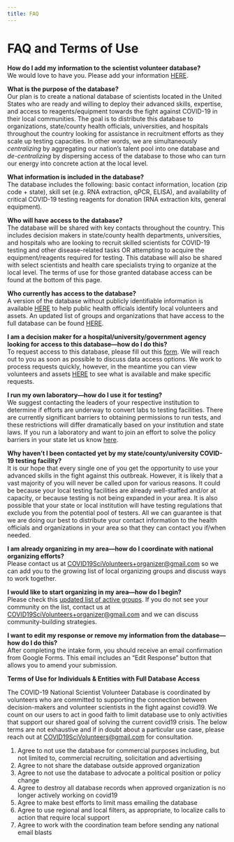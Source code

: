 ```yaml
---
title: FAQ
---
```

# FAQ and Terms of Use

**How do I add my information to the scientist volunteer database?**\
We would love to have you. Please add your information [HERE](/join).

**What is the purpose of the database?**\
Our plan is to create a national database of scientists located in the United States who are ready and willing to deploy their advanced skills, expertise, and access to reagents/equipment towards the fight against COVID-19 in their local communities. The goal is to distribute this database to organizations, state/county health officials, universities, and hospitals throughout the country looking for assistance in recruitment efforts as they scale up testing capacities. In other words, we are simultaneously *centralizing* by aggregating our nation’s talent pool into one database and *de-centralizing* by dispersing access of the database to those who can turn our energy into concrete action at the local level.

**What information is included in the database?**\
The database includes the following: basic contact information, location (zip code + state), skill set (e.g. RNA extraction, qPCR, ELISA), and availability of critical COVID-19 testing reagents for donation (RNA extraction kits, general equipment).

**Who will have access to the database?**\
The database will be shared with key contacts throughout the country. This includes decision makers in state/county health departments, universities, and hospitals who are looking to recruit skilled scientists for COVID-19 testing and other disease-related tasks OR attempting to acquire the equipment/reagents required for testing. This database will also be shared with select scientists and health care specialists trying to organize at the local level. The terms of use for those granted database access can be found at the bottom of this page.

**Who currently has access to the database?**\
A version of the database without publicly identifiable information is available [HERE](/public-db) to help public health officials identify local volunteers and assets. An updated list of groups and organizations that have access to the full database can be found [HERE](/successes).

**I am a decision maker for a hospital/university/government agency looking for access to this database—how do I do this?**\
To request access to this database, please fill out this [form](/access). We will reach out to you as soon as possible to discuss data access options. We work to process requests quickly, however, in the meantime you can view volunteers and assets [HERE](/public-db) to see what is available and make specific requests.

**I run my own laboratory—how do I use it for testing?**\
We suggest contacting the leaders of your respective institution to determine if efforts are underway to convert labs to testing facilities. There are currently significant barriers to obtaining permissions to run tests, and these restrictions will differ dramatically based on your institution and state laws. If you run a laboratory and want to join an effort to solve the policy barriers in your state let us know [here](https://forms.gle/x6yyVEuSd7mrSDDw9).

**Why haven’t I been contacted yet by my state/county/university COVID-19 testing facility?**\
It is our hope that every single one of you get the opportunity to use your advanced skills in the fight against this outbreak. However, it is likely that a vast majority of you will never be called upon for various reasons. It could be because your local testing facilities are already well-staffed and/or at capacity, or because testing is not being expanded in your area. It is also possible that your state or local institution will have testing regulations that exclude you from the potential pool of testers. All we can guarantee is that we are doing our best to distribute your contact information to the health officials and organizations in your area so that they can contact you if/when needed.

**I am already organizing in my area—how do I coordinate with national organizing efforts?**\
Please contact us at [COVID19SciVolunteers+organizer@gmail.com](mailto:COVID19SciVolunteers+organizer@gmail.com) so we can add you to the growing list of local organizing groups and discuss ways to work together.

**I would like to start organizing in my area—how do I begin?**\
Please check this [updated list of active groups](https://covid19sci.org/groups/). If you do not see your community on the list, contact us at COVID19SciVolunteers+organizer@gmail.com and we can discuss community-building strategies.

**I want to edit my response or remove my information from the database—how do I do this?**\
After completing the intake form, you should receive an email confirmation from Google Forms. This email includes an “Edit Response” button that allows you to amend your submission.



**Terms of Use for Individuals & Entities with Full Database Access**

The COVID-19 National Scientist Volunteer Database is coordinated by volunteers who are committed to supporting the connection between decision-makers and volunteer scientists in the fight against covid19. We count on our users to act in good faith to limit database use to only activities that support our shared goal of solving the current covid19 crisis. The below terms are not exhaustive and if in doubt about a particular use case, please reach out at COVID19SciVolunteers@gmail.com for consultation.


1. Agree to not use the database for commercial purposes including, but not limited to, commercial recruiting, solicitation and advertising
2. Agree to not share the database outside approved organization
3. Agree to not use the database to advocate a political position or policy change
4. Agree to destroy all database records when approved organization is no longer actively working on covid19
5. Agree to make best efforts to limit mass emailing the database
6. Agree to use regional and local filters, as appropriate, to localize calls to action that require local support
7. Agree to work with the coordination team before sending any national email blasts